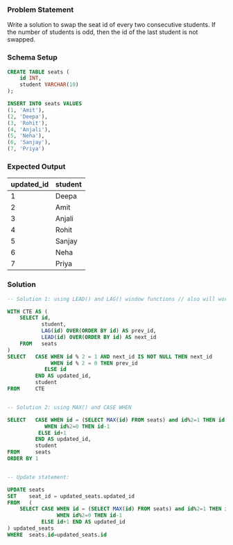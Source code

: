 ### Problem Statement

Write a solution to swap the seat id of every two consecutive students. If the number of students is odd, then the id of the last student is not swapped.

### Schema Setup

```sql
CREATE TABLE seats (
    id INT,
    student VARCHAR(10)
);

INSERT INTO seats VALUES 
(1, 'Amit'),
(2, 'Deepa'),
(3, 'Rohit'),
(4, 'Anjali'),
(5, 'Neha'),
(6, 'Sanjay'),
(7, 'Priya')
```

### Expected Output

| updated_id | student |
|------------|---------|
| 1          | Deepa   |
| 2          | Amit    |
| 3          | Anjali  |
| 4          | Rohit   |
| 5          | Sanjay  |
| 6          | Neha    |
| 7          | Priya   |


### Solution

```sql
-- Solution 1: using LEAD() and LAG() window functions // also will work in case of non-consecutive 

WITH CTE AS (
    SELECT id,
           student,
           LAG(id) OVER(ORDER BY id) AS prev_id,
           LEAD(id) OVER(ORDER BY id) AS next_id
    FROM   seats
)
SELECT   CASE WHEN id % 2 = 1 AND next_id IS NOT NULL THEN next_id
              WHEN id % 2 = 0 THEN prev_id                       
            ELSE id 
         END AS updated_id,
         student
FROM     CTE


-- Solution 2: using MAX() and CASE WHEN 

SELECT   CASE WHEN id = (SELECT MAX(id) FROM seats) and id%2=1 THEN id
       		WHEN id%2=0 THEN id-1
          ELSE id+1
         END AS updated_id,
         student
FROM     seats
ORDER BY 1


-- Update statement:

UPDATE seats 
SET    seat_id = updated_seats.updated_id
FROM   (
    SELECT CASE WHEN id = (SELECT MAX(id) FROM seats) and id%2=1 THEN id
       		    WHEN id%2=0 THEN id-1
           ELSE id+1 END AS updated_id
) updated_seats
WHERE  seats.id=updated_seats.id
```

